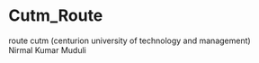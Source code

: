 # Cutm_Route

route cutm (centurion university of technology and management)
<br>
Nirmal Kumar Muduli
